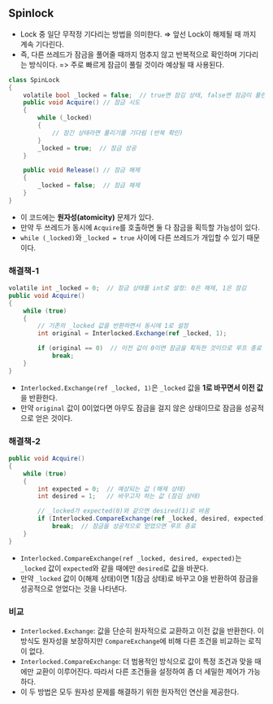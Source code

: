 ## Spinlock
- Lock 중 일단 무작정 기다리는 방법을 의미한다. ⇒ 앞선 Lock이 해제될 때 까지 계속 기다린다.
- 즉, 다른 쓰레드가 잠금을 풀어줄 때까지 멈추지 않고 반복적으로 확인하며 기다리는 방식이다. => 주로 빠르게 잠금이 풀릴 것이라 예상될 때 사용된다.

```C#
class SpinLock
{
    volatile bool _locked = false;  // true면 잠김 상태, false면 잠금이 풀린 상태
    public void Acquire() // 잠금 시도
    {
        while (_locked)
        {
            // 잠긴 상태라면 풀리기를 기다림 (반복 확인)
        }
        _locked = true;  // 잠금 성공
    }

    public void Release() // 잠금 해제
    {
        _locked = false;  // 잠금 해제
    }
}
```

- 이 코드에는 **원자성(atomicity)** 문제가 있다.
- 만약 두 쓰레드가 동시에 `Acquire`를 호출하면 둘 다 잠금을 획득할 가능성이 있다.
- `while (_locked)`와 `_locked = true` 사이에 다른 쓰레드가 개입할 수 있기 때문이다.

### 해결책-1
```C#
volatile int _locked = 0;  // 잠금 상태를 int로 설정: 0은 해제, 1은 잠김
public void Acquire()
{
    while (true)
    {
        // 기존의 _locked 값을 반환하면서 동시에 1로 설정
        int original = Interlocked.Exchange(ref _locked, 1);

        if (original == 0)  // 이전 값이 0이면 잠금을 획득한 것이므로 루프 종료
            break;
    }
}
```
- `Interlocked.Exchange(ref _locked, 1)`은 `_locked` 값을 **1로 바꾸면서 이전 값**을 반환한다.
- 만약 `original` 값이 0이었다면 아무도 잠금을 걸지 않은 상태이므로 잠금을 성공적으로 얻은 것이다.

### 해결책-2
```C#
public void Acquire()
{
    while (true)
    {
        int expected = 0;  // 예상되는 값 (해제 상태)
        int desired = 1;   // 바꾸고자 하는 값 (잠김 상태)

        // _locked가 expected(0)와 같으면 desired(1)로 바꿈
        if (Interlocked.CompareExchange(ref _locked, desired, expected) == expected)
            break;  // 잠금을 성공적으로 얻었으면 루프 종료
    }
}
```
- `Interlocked.CompareExchange(ref _locked, desired, expected)`는 `_locked` 값이 `expected`와 같을 때에만 `desired`로 값을 바꾼다.
- 만약 `_locked` 값이 0(해제 상태)이면 1(잠금 상태)로 바꾸고 0을 반환하여 잠금을 성공적으로 얻었다는 것을 나타낸다.

### 비교
- `Interlocked.Exchange`: 값을 단순히 원자적으로 교환하고 이전 값을 반환한다. 이 방식도 원자성을 보장하지만 `CompareExchange`에 비해 다른 조건을 비교하는 로직이 없다.
- `Interlocked.CompareExchange`: 더 범용적인 방식으로 값이 특정 조건과 맞을 때에만 교환이 이루어진다. 따라서 다른 조건들을 설정하여 좀 더 세밀한 제어가 가능하다.
- 이 두 방법은 모두 원자성 문제를 해결하기 위한 원자적인 연산을 제공한다.
